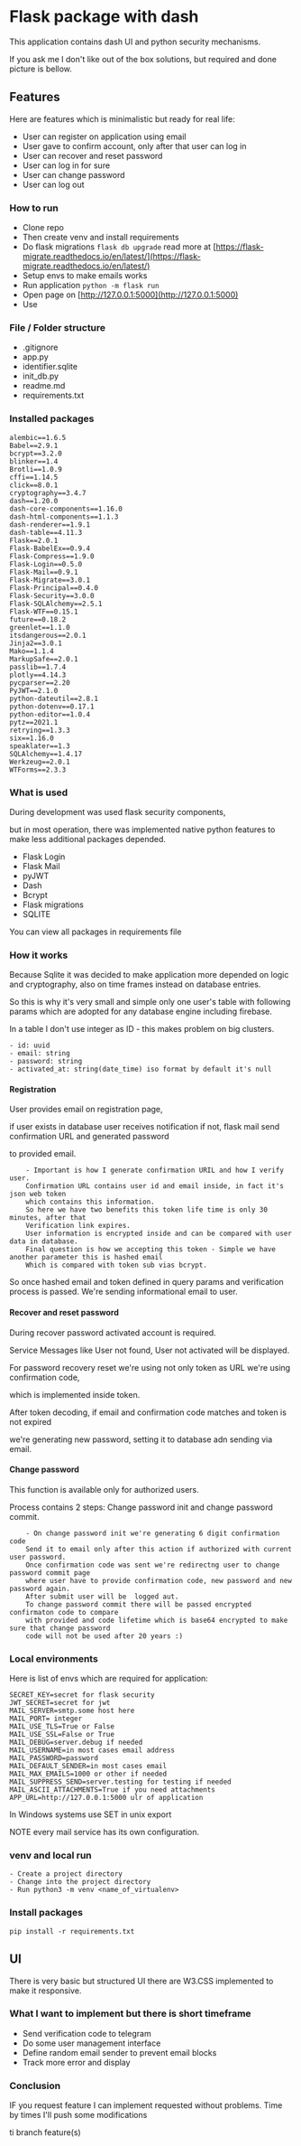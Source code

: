 # Flask package with dash

This application contains dash UI and python security mechanisms.

If you ask me I don't like out of the box solutions, but required and done picture is bellow.

## Features

Here are features which is minimalistic but ready for real life:

 - User can register on application using email
 - User gave to confirm account, only after that user can log in
 - User can recover and reset password
 - User can log in for sure
 - User can change password
 - User can log out

### How to run

 - Clone repo
 - Then create venv and install requirements
 - Do flask migrations `flask db upgrade` read more at [https://flask-migrate.readthedocs.io/en/latest/](https://flask-migrate.readthedocs.io/en/latest/)
 - Setup envs to make emails works
 - Run application  `python -m flask run`
 - Open page on [http://127.0.0.1:5000](http://127.0.0.1:5000)
 - Use

### File / Folder structure


 - .gitignore
 - app.py 
 - identifier.sqlite
 - init_db.py
 - readme.md
 - requirements.txt

### Installed packages

    alembic==1.6.5
    Babel==2.9.1
    bcrypt==3.2.0
    blinker==1.4
    Brotli==1.0.9
    cffi==1.14.5
    click==8.0.1
    cryptography==3.4.7
    dash==1.20.0
    dash-core-components==1.16.0
    dash-html-components==1.1.3
    dash-renderer==1.9.1
    dash-table==4.11.3
    Flask==2.0.1
    Flask-BabelEx==0.9.4
    Flask-Compress==1.9.0
    Flask-Login==0.5.0
    Flask-Mail==0.9.1
    Flask-Migrate==3.0.1
    Flask-Principal==0.4.0
    Flask-Security==3.0.0
    Flask-SQLAlchemy==2.5.1
    Flask-WTF==0.15.1
    future==0.18.2
    greenlet==1.1.0
    itsdangerous==2.0.1
    Jinja2==3.0.1
    Mako==1.1.4
    MarkupSafe==2.0.1
    passlib==1.7.4
    plotly==4.14.3
    pycparser==2.20
    PyJWT==2.1.0
    python-dateutil==2.8.1
    python-dotenv==0.17.1
    python-editor==1.0.4
    pytz==2021.1
    retrying==1.3.3
    six==1.16.0
    speaklater==1.3
    SQLAlchemy==1.4.17
    Werkzeug==2.0.1
    WTForms==2.3.3

   

### What is used

During development was used flask security components, 

but in most operation, there was implemented native python features to make less additional packages depended.

 - Flask Login
 - Flask Mail
 - pyJWT
 - Dash
 - Bcrypt
 - Flask migrations
 - SQLITE

 You can view all packages in requirements file

### How it works

Because Sqlite it was decided to make application more depended on logic and cryptography, also on time frames instead on database entries.

So this is why it's very small and simple only one user's table with following params which are adopted for any database engine including firebase.

In a table I don't use integer as ID - this makes problem on big clusters.

    - id: uuid
    - email: string
    - password: string
    - activated_at: string(date_time) iso format by default it's null

#### Registration

User provides email on registration page, 

if user exists in database user receives notification if not, flask mail send confirmation URL and generated password

to provided email.

        - Important is how I generate confirmation URIL and how I verify user.
        Confirmation URL contains user id and email inside, in fact it's json web token 
        which contains this information.
        So here we have two benefits this token life time is only 30 minutes, after that
        Verification link expires.
        User information is encrypted inside and can be compared with user data in database. 
        Final question is how we accepting this token - Simple we have another parameter this is hashed email
        Which is compared with token sub vias bcrypt.

So once hashed email and token defined in query params and verification process is passed. We're sending informational email to user.


#### Recover and reset password

During recover password activated account is required. 

Service Messages like User not found, User not activated will be displayed.

For password recovery reset we're using not only token as URL we're using confirmation code, 

which is implemented inside token.

After token decoding, if email and confirmation code matches and token is not expired 

we're generating new password, setting it to database adn sending via email.

#### Change password

This function is available only for authorized users.

Process contains 2 steps: Change password init and change password commit.

        - On change password init we're generating 6 digit confirmation code
        Send it to email only after this action if authorized with current user password.
        Once confirmation code was sent we're redirectng user to change password commit page
        where user have to provide confirmation code, new password and new password again.
        After submit user will be  logged aut.
        To change password commit there will be passed encrypted confirmaton code to compare
        with provided and code lifetime which is base64 encrypted to make sure that change password
        code will not be used after 20 years :)

### Local environments

Here is list of envs which are required for application:

    SECRET_KEY=secret for flask security
    JWT_SECRET=secret for jwt
    MAIL_SERVER=smtp.some host here
    MAIL_PORT= integer
    MAIL_USE_TLS=True or False
    MAIL_USE_SSL=False or True
    MAIL_DEBUG=server.debug if needed
    MAIL_USERNAME=in most cases email address
    MAIL_PASSWORD=password
    MAIL_DEFAULT_SENDER=in most cases email
    MAIL_MAX_EMAILS=1000 or other if needed
    MAIL_SUPPRESS_SEND=server.testing for testing if needed
    MAIL_ASCII_ATTACHMENTS=True if you need attachments
    APP_URL=http://127.0.0.1:5000 ulr of application

In Windows systems use SET in unix export

NOTE every mail service has its own configuration.

### venv and local run

        
    - Create a project directory
    - Change into the project directory
    - Run python3 -m venv <name_of_virtualenv>

### Install packages

    pip install -r requirements.txt

## UI

There is very basic but structured UI there are W3.CSS implemented to make it responsive.

### What I want to implement but there is short timeframe

 - Send verification code to telegram
 - Do some user management interface
 - Define random email sender to prevent email blocks
 - Track more error and display

### Conclusion

IF you request feature I can implement requested without problems. Time by times I'll push some modifications 

ti branch feature(s)
